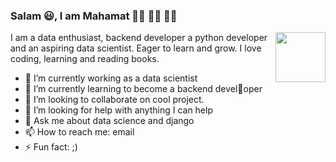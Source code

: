 
### Salam 😃, I am Mahamat 👋🏾 👋🏾 👋🏾
<img align="right" height="auto" width="80px" src="https://www.hopkins.kyschools.us/cms/lib/KY02204223/Centricity/Domain/570/blue_boy_typing_nothought.gif" />

I am a data enthusiast, backend developer a python developer and an aspiring data scientist. Eager to learn and grow. I love coding, learning and reading books.

<!--
**mahamatnoumai/mahamatnoumai** is a ✨ _special_ ✨ repository because its `README.md` (this file) appears on your GitHub profile.
Here are some ideas to get you started:

-->

- 🔭 I’m currently working as a data scientist 
- 🌱 I’m currently learning to become a backend devel🐠oper
- 👯 I’m looking to collaborate on cool project.
- 🤔 I’m looking for help with anything I can help
- 💬 Ask me about data science and django
- 📫 How to reach me: email
- ⚡ Fun fact: ;)
